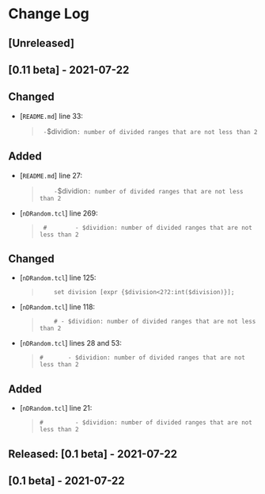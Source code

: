 # Change Log 
## [Unreleased]

## [0.11 beta] - 2021-07-22
## Changed
- [`README.md`] line 33:  
  >`  - `$dividion`: number of divided ranges that are not less than 2`

## Added
- [`README.md`] line 27:  
  >`     - `$dividion`: number of divided ranges that are not less than 2`
- [`nDRandom.tcl`] line 269:  
  >` #   	  - $dividion: number of divided ranges that are not less than 2`

## Changed
- [`nDRandom.tcl`] line 125:  
  >` 	set division [expr {$division<2?2:int($division)}];`
- [`nDRandom.tcl`] line 118:  
  >` 	# - $dividion: number of divided ranges that are not less than 2`
- [`nDRandom.tcl`] lines 28 and 53:  
  >`#   	- $dividion: number of divided ranges that are not less than 2`

## Added
- [`nDRandom.tcl`] line 21:  
  >`#   	  - $dividion: number of divided ranges that are not less than 2`

## Released: [0.1 beta] - 2021-07-22
## [0.1 beta] - 2021-07-22
